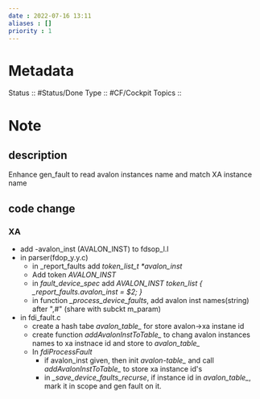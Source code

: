 ```yaml
---
date : 2022-07-16 13:11
aliases : []
priority : 1
---
```

# Metadata
Status :: #Status/Done 
Type ::  #CF/Cockpit 
Topics :: 
# Note
## description
Enhance gen_fault to read avalon instances name and match XA instance name
## code change
### XA
* add -avalon_inst (AVALON_INST) to fdsop_l.l
* in parser(fdop_y.y.c)
	* in \_report_faults add *token_list_t \*avalon_inst*
	* Add token *AVALON_INST*
	* in *fault_device_spec* add *AVALON_INST token_list      { \_report\_faults.avalon\_inst = $2; }*
	* in function *\_process\_device\_faults*, add avalon inst names(string) after ",#" (share with subckt m_param)
* in fdi_fault.c
	* create a hash tabe *avalon\_table\_* for store avalon->xa instane id
	* create function *addAvalonInstToTable\_* to chang avalon instances names to xa instnace id and store to *avalon\_table\_*
	* In *fdiProcessFault*
		* if avalon_inst given, then init *avalon\-table\_* and call *addAvalonInstToTable\_* to store xa instance id's
		* in *\_save\_device\_faults\_recurse*, if instance id in *avalon\_table\_*, mark it in scope and gen fault on it.